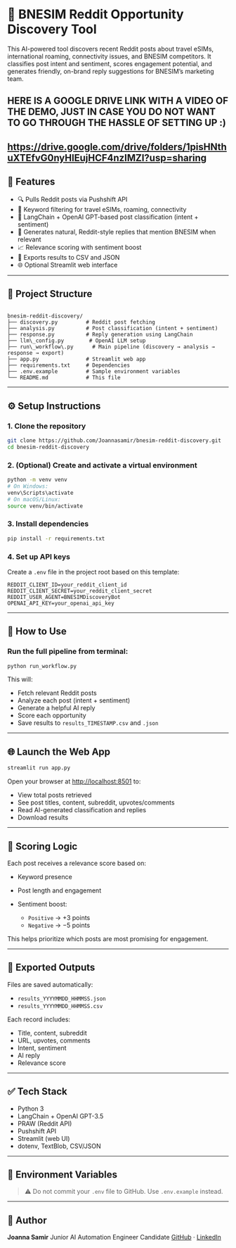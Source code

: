 
# 🔎 BNESIM Reddit Opportunity Discovery Tool

This AI-powered tool discovers recent Reddit posts about travel eSIMs, international roaming, connectivity issues, and BNESIM competitors. It classifies post intent and sentiment, scores engagement potential, and generates friendly, on-brand reply suggestions for BNESIM’s marketing team.


## HERE IS A GOOGLE DRIVE LINK WITH A VIDEO OF THE DEMO, JUST IN CASE YOU DO NOT WANT TO GO THROUGH THE HASSLE OF SETTING UP :) 
https://drive.google.com/drive/folders/1pisHNthuXTEfvG0nyHlEujHCF4nzIMZI?usp=sharing
---

## 🚀 Features

- 🔍 Pulls Reddit posts via Pushshift API
- 🎯 Keyword filtering for travel eSIMs, roaming, connectivity
- 🧠 LangChain + OpenAI GPT-based post classification (intent + sentiment)
- 💬 Generates natural, Reddit-style replies that mention BNESIM when relevant
- 📈 Relevance scoring with sentiment boost
- 📄 Exports results to CSV and JSON
- 🌐 Optional Streamlit web interface

---

## 📂 Project Structure

```

bnesim-reddit-discovery/
├── discovery.py         # Reddit post fetching
├── analysis.py          # Post classification (intent + sentiment)
├── response.py          # Reply generation using LangChain
├── llm\_config.py        # OpenAI LLM setup
├── run\_workflow\.py      # Main pipeline (discovery → analysis → response → export)
├── app.py               # Streamlit web app
├── requirements.txt     # Dependencies
├── .env.example         # Sample environment variables
└── README.md            # This file

````

---

## ⚙️ Setup Instructions

### 1. Clone the repository

```bash
git clone https://github.com/Joannasamir/bnesim-reddit-discovery.git
cd bnesim-reddit-discovery
````

### 2. (Optional) Create and activate a virtual environment

```bash
python -m venv venv
# On Windows:
venv\Scripts\activate
# On macOS/Linux:
source venv/bin/activate
```

### 3. Install dependencies

```bash
pip install -r requirements.txt
```

### 4. Set up API keys

Create a `.env` file in the project root based on this template:

```env
REDDIT_CLIENT_ID=your_reddit_client_id
REDDIT_CLIENT_SECRET=your_reddit_client_secret
REDDIT_USER_AGENT=BNESIMDiscoveryBot
OPENAI_API_KEY=your_openai_api_key
```

---

## 🧪 How to Use

### Run the full pipeline from terminal:

```bash
python run_workflow.py
```

This will:

* Fetch relevant Reddit posts
* Analyze each post (intent + sentiment)
* Generate a helpful AI reply
* Score each opportunity
* Save results to `results_TIMESTAMP.csv` and `.json`

---

## 🌐 Launch the Web App

```bash
streamlit run app.py
```

Open your browser at [http://localhost:8501](http://localhost:8501) to:

* View total posts retrieved
* See post titles, content, subreddit, upvotes/comments
* Read AI-generated classification and replies
* Download results

---

## 🧠 Scoring Logic

Each post receives a relevance score based on:

* Keyword presence
* Post length and engagement
* Sentiment boost:

  * `Positive` → +3 points
  * `Negative` → −5 points

This helps prioritize which posts are most promising for engagement.

---

## 📁 Exported Outputs

Files are saved automatically:

* `results_YYYYMMDD_HHMMSS.json`
* `results_YYYYMMDD_HHMMSS.csv`

Each record includes:

* Title, content, subreddit
* URL, upvotes, comments
* Intent, sentiment
* AI reply
* Relevance score

---

## ✅ Tech Stack

* Python 3
* LangChain + OpenAI GPT-3.5
* PRAW (Reddit API)
* Pushshift API
* Streamlit (web UI)
* dotenv, TextBlob, CSV/JSON

---

## 🔐 Environment Variables

> ⚠️ Do not commit your `.env` file to GitHub. Use `.env.example` instead.

---

## 👤 Author

**Joanna Samir**
Junior AI Automation Engineer Candidate
[GitHub](https://github.com/Joannasamir) · [LinkedIn](https://www.linkedin.com/in/joannasamir)




